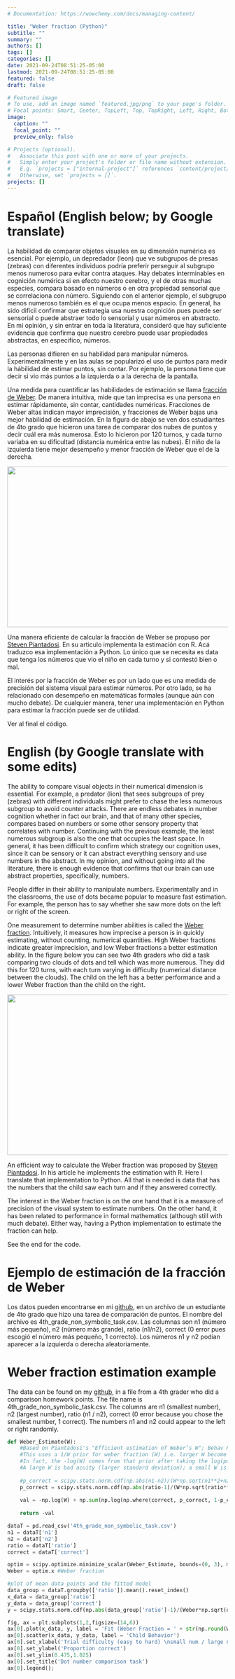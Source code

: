 ```yaml
---
# Documentation: https://wowchemy.com/docs/managing-content/

title: "Weber fraction (Python)"
subtitle: ""
summary: ""
authors: []
tags: []
categories: []
date: 2021-09-24T08:51:25-05:00
lastmod: 2021-09-24T08:51:25-05:00
featured: false
draft: false

# Featured image
# To use, add an image named `featured.jpg/png` to your page's folder.
# Focal points: Smart, Center, TopLeft, Top, TopRight, Left, Right, BottomLeft, Bottom, BottomRight.
image:
  caption: ""
  focal_point: ""
  preview_only: false

# Projects (optional).
#   Associate this post with one or more of your projects.
#   Simply enter your project's folder or file name without extension.
#   E.g. `projects = ["internal-project"]` references `content/project/deep-learning/index.md`.
#   Otherwise, set `projects = []`.
projects: []
---
```


# Español (English below; by Google translate)

La habilidad de comparar objetos visuales en su dimensión numérica es esencial. Por ejemplo, un depredador (leon) que ve subgrupos de presas (zebras) con diferentes individuos podría preferir perseguir al subgrupo menos numeroso para evitar contra ataques. Hay debates interminables en cognición numérica si en efecto nuestro cerebro, y el de otras muchas especies, compara basado en números o en otra propiedad sensorial que se correlaciona con número. Siguiendo con el anterior ejemplo, el subgrupo menos numeroso también es el que ocupa menos espacio. En general, ha sido difícil confirmar que estrategia usa nuestra cognición pues puede ser sensorial o puede abstraer todo lo sensorial y usar números en abstracto. En mi opinión, y sin entrar en toda la literatura, consideró que hay suficiente evidencia que confirma que nuestro cerebro puede usar propiedades abstractas, en especifico, números. 

Las personas difieren en su habilidad para manipular números. Experimentalmente y en las aulas se popularizó el uso de puntos para medir la hábilidad de estimar puntos, sin contar. Por ejemplo, la persona tiene que decir si vio más puntos a la izquierda o a la derecha de la pantalla.  

Una medida para cuantificar las habilidades de estimación se llama [fracción de Weber](https://www.unicog.org/publications/Dehaene_SymbolsQuantitiesMathematicalTheory_ChapterAttPerf2007.pdf). De manera intuitiva, mide que tan imprecisa es una persona en estimar rápidamente, sin contar, cantidades numéricas. Fracciones de Weber altas indican mayor imprecisión, y fracciones de Weber bajas una mejor habilidad de estimación. En la figura  de abajo se ven dos estudiantes de 4to grado que hicieron una tarea de comparar dos nubes de puntos y decir cuál era más numerosa. Esto lo hicieron por 120 turnos, y cada turno variaba en su dificultad (distancia numérica entre las nubes). El niño de la izquierda tiene mejor desempeño y menor fracción de Weber que el de la derecha. 

<center><img src="Weber Fractions.png" width = "856" height = '367'></center>



Una manera eficiente de calcular la fracción de Weber se propuso por [Steven Piantadosi](https://link.springer.com/article/10.3758/s13428-014-0558-8). En su articulo implementa la estimación con R. Acá traduzco esa implementación a Python. Lo único que se necesita es data que tenga los números que vio el niño en cada turno y si contestó bien o mal.  

El interés por la fracción de Weber es por un lado que es una medida de precisión del sistema visual para estimar números. Por otro lado, se ha relacionado con desempeño en matemáticas formales (aunque aún con mucho debate). De cualquier manera, tener una implementación en Python para estimar la fracción puede ser de utilidad.

Ver al final el código.



# English (by Google translate with some edits)

The ability to compare visual objects in their numerical dimension is essential. For example, a predator (lion) that sees subgroups of prey (zebras) with different individuals might prefer to chase the less numerous subgroup to avoid counter attacks. There are endless debates in number cognition whether in fact our brain, and that of many other species, compares based on numbers or some other sensory property that correlates with number. Continuing with the previous example, the least numerous subgroup is also the one that occupies the least space. In general, it has been difficult to confirm which strategy our cognition uses, since it can be sensory or it can abstract everything sensory and use numbers in the abstract. In my opinion, and without going into all the literature,  there is enough evidence that confirms that our brain can use abstract properties, specifically, numbers.

People differ in their ability to manipulate numbers. Experimentally and in the classrooms, the use of dots became popular to measure fast estimation. For example, the person has to say whether she saw more dots on the left or right of the screen.

One measurement to determine number abilities is called the [Weber fraction](https://www.unicog.org/publications/Dehaene_SymbolsQuantitiesMathematicalTheory_ChapterAttPerf2007.pdf). Intuitively, it measures how imprecise a person is in quickly estimating, without counting, numerical quantities. High Weber fractions indicate greater imprecision, and low Weber fractions a better estimation ability. In the figure below you can see two 4th graders who did a task comparing two clouds of dots and tell which was more numerous. They did this for 120 turns, with each turn varying in difficulty (numerical distance between the clouds). The child on the left has a better performance and a lower Weber fraction than the child on the right.



<center><img src="Weber Fractions.png" width = "856" height = '367'></center>

An efficient way to calculate the Weber fraction was proposed by [Steven Piantadosi](https://link.springer.com/article/10.3758/s13428-014-0558-8). In his article he implements the estimation with R. Here I translate that implementation to Python. All that is needed is data that has the numbers that the child saw each turn and if they answered correctly.

The interest in the Weber fraction is on the one hand that it is a measure of precision of the visual system to estimate numbers. On the other hand, it has been related to performance in formal mathematics (although still with much debate). Either way, having a Python implementation to estimate the fraction can help.

See the end for the code.



# Ejemplo de estimación de la fracción de Weber

Los datos pueden encontrarse en mi [github](https://github.com/santiagoalonso/starter-academic/tree/master/content/post/Weber_Python), en un archivo de un estudiante de 4to grado que hizo una tarea de comparación de puntos. El nombre del archivo es 4th_grade_non_symbolic_task.csv. Las columnas son n1 (número más pequeño), n2 (número más grande), ratio (n1/n2), correct (0 error pues escogió el número más pequeño, 1 correcto). Los números n1 y n2 podían aparecer a la izquierda o derecha aleatoriamente. 

# Weber fraction estimation example

The data can be found on my [github](https://github.com/santiagoalonso/starter-academic/tree/master/content/post/Weber_Python), in a file from a 4th grader who did a comparison homework points. The file name is 4th_grade_non_symbolic_task.csv. The columns are n1 (smallest number), n2 (largest number), ratio (n1 / n2), correct (0 error because you chose the smallest number, 1 correct). The numbers n1 and n2 could appear to the left or right randomly.



```python
def Weber_Estimate(W): 
    #Based on Piantadosi's "Efficient estimation of Weber’s W"; Behav Res (2016) 48:42–52
    #This uses a 1/W prior for weber fraction (W) i.e. larger W become less likely a priori
    #In fact, the -log(W) comes from that prior after taking the log(posterior) (see paper)
    #A large W is bad acuity (larger standard deviation); a small W is good number acuity
    
    #p_correct = scipy.stats.norm.cdf(np.abs(n1-n2)/(W*np.sqrt(n1**2+n2**2))) #number version
    p_correct = scipy.stats.norm.cdf(np.abs(ratio-1)/(W*np.sqrt(ratio**2+1))) #ratio version i.e. number version with ratio = n2/n1
    
    val = -np.log(W) + np.sum(np.log(np.where(correct, p_correct, 1-p_correct))) 
    
    return -val 

dataT = pd.read_csv('4th_grade_non_symbolic_task.csv')
n1 = dataT['n1']
n2 = dataT['n2']
ratio = dataT['ratio']
correct = dataT['correct']

optim = scipy.optimize.minimize_scalar(Weber_Estimate, bounds=(0, 3), method='bounded')
Weber = optim.x #Weber fraction

#plot of mean data points and the fitted model 
data_group = dataT.groupby(['ratio']).mean().reset_index()
x_data = data_group['ratio']
y_data = data_group['correct']
y = scipy.stats.norm.cdf(np.abs(data_group['ratio']-1)/(Weber*np.sqrt(data_group['ratio']**2+1)))

fig, ax = plt.subplots(1,2,figsize=(14,6))
ax[0].plot(x_data, y, label = 'Fit (Weber Fraction = ' + str(np.round(Weber,3)) + ')')
ax[0].scatter(x_data, y_data, label = 'Child Behavior')
ax[0].set_xlabel('Trial difficulty (easy to hard) \nsmall num / large num')
ax[0].set_ylabel('Proportion correct')
ax[0].set_ylim(0.475,1.025)
ax[0].set_title('Dot number comparison task')
ax[0].legend();
```

